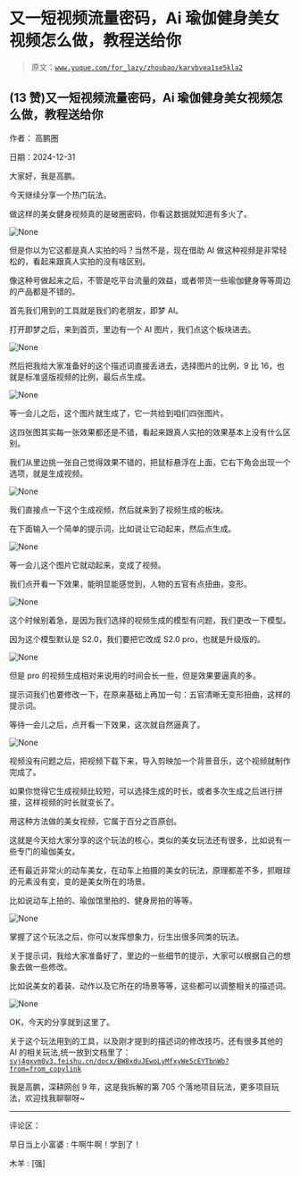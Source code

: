 # 又一短视频流量密码，Ai 瑜伽健身美女视频怎么做，教程送给你

> 原文：[`www.yuque.com/for_lazy/zhoubao/karvbvea1se5kla2`](https://www.yuque.com/for_lazy/zhoubao/karvbvea1se5kla2)

## (13 赞)又一短视频流量密码，Ai 瑜伽健身美女视频怎么做，教程送给你

作者： 高鹏圈

日期：2024-12-31

大家好，我是高鹏。

今天继续分享一个热门玩法。

做这样的美女健身视频真的是破圈密码，你看这数据就知道有多火了。

![](img/79a6ec1b666eec07e06a12c79a7b3360.png "None")

但是你以为它这都是真人实拍的吗？当然不是，现在借助 AI 做这种视频是非常轻松的，看起来跟真人实拍的没有啥区别。

像这种号做起来之后，不管是吃平台流量的效益，或者带货一些瑜伽健身等等周边的产品都是不错的。

首先我们用到的工具就是我们的老朋友，即梦 AI。

打开即梦之后，来到首页，里边有一个 AI 图片，我们点这个板块进去。

![](img/d42dd2f1cf439a7fc01d9f2e03ec5a02.png "None")

然后把我给大家准备好的这个描述词直接丢进去，选择图片的比例，9 比 16，也就是标准竖版视频的比例，最后点生成。

![](img/0e73421d116b9ecc411302c4ec662c16.png "None")

等一会儿之后，这个图片就生成了，它一共给到咱们四张图片。

这四张图其实每一张效果都还是不错，看起来跟真人实拍的效果基本上没有什么区别。

我们从里边挑一张自己觉得效果不错的，把鼠标悬浮在上面，它右下角会出现一个选项，就是生成视频。

![](img/7db47aaea1f621f855a08dbaa89a0305.png "None")

我们直接点一下这个生成视频，然后就来到了视频生成的板块。

在下面输入一个简单的提示词，比如说让它动起来，然后点生成。

![](img/1c5cc5d8e01c8fe36cfb318fa21155c1.png "None")

等一会儿这个图片它就动起来，变成了视频。

我们点开看一下效果，能明显能感觉到，人物的五官有点扭曲，变形。

![](img/26c53ad4cc0c3a93e6d5d63bd24b5da1.png "None")

这个时候别着急，是因为我们选择的视频生成的模型有问题，我们更改一下模型。

因为这个模型默认是 S2.0，我们要把它改成 S2.0 pro，也就是升级版的。

![](img/9560f5557e61e20df26192d2d3c375cf.png "None")

但是 pro 的视频生成相对来说用的时间会长一些，但是效果要逼真的多。

提示词我们也要修改一下，在原来基础上再加一句：五官清晰无变形扭曲，这样的提示词。

等待一会儿之后，点开看一下效果，这次就自然逼真了。

![](img/11b27b709bb6b03643633a2dce20c565.png "None")

视频没有问题之后，把视频下载下来，导入剪映加一个背景音乐，这个视频就制作完成了。

如果你觉得它生成视频比较短，可以选择生成的时长，或者多次生成之后进行拼接，这样视频的时长就变长了。

用这种方法做的美女视频，它属于百分之百原创。

这就是今天给大家分享的这个玩法的核心，类似的美女玩法还有很多，比如说有一些专门的瑜伽美女。

还有最近非常火的动车美女，在动车上拍摄的美女的玩法，原理都差不多，抓眼球的元素没有变，变的是美女所在的场景。

比如说动车上拍的、瑜伽馆里拍的、健身房拍的等等。

![](img/4fac200349e37edd726f0b8ba2433b25.png "None")

掌握了这个玩法之后，你可以发挥想象力，衍生出很多同类的玩法。

关于提示词，我给大家准备好了，里边的一些细节的提示，大家可以根据自己的想象去做一些修改。

比如说美女的着装、动作以及它所在的场景等等，这些都可以调整相关的描述词。

![](img/d0222ed50b4ced1e86c2be410cfff28e.png "None")

OK，今天的分享就到这里了。

关于这个玩法用到的工具，以及刚才提到的描述词的修改技巧，还有很多其他的 AI 的相关玩法,统一放到文档里了：[`svj4gxvm0v3.feishu.cn/docx/BW8xduJEwoLyMfxyWe5cEYTbnWb?from=from_copylink`](https://svj4gxvm0v3.feishu.cn/docx/BW8xduJEwoLyMfxyWe5cEYTbnWb?from=from_copylink)

我是高鹏，深耕网创 9 年，这是我拆解的第 705 个落地项目玩法，更多项目玩法，欢迎找我聊聊呀~

* * *

评论区：

早日当上小富婆 : 牛啊牛啊！学到了！

木羊 : [强]